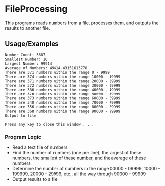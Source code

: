 # FileProcessing

This programs reads numbers from a file, processes them, and outputs the results to another file.

## Usage/Examples

```
Number Count: 3687
Smallest Number: 10
Largest Number: 99914
Average of Numbers: 49614.43151613778
There are 371 numbers within the range 0 - 9999
There are 374 numbers within the range 10000 - 19999
There are 371 numbers within the range 20000 - 29999
There are 372 numbers within the range 30000 - 39999
There are 386 numbers within the range 40000 - 49999
There are 376 numbers within the range 50000 - 59999
There are 373 numbers within the range 60000 - 69999
There are 340 numbers within the range 70000 - 79999
There are 356 numbers within the range 80000 - 89999
There are 368 numbers within the range 90000 - 99999
Output to file

Press any key to close this window . . .
```

### Program Logic
- Read a text file of numbers
- Find the number of numbers (one per line), the largest of these numbers, the smallest of these number, and the average of these numbers
- Determine the number of numbers in the range 00000 - 09999, 10000 - 199999, 20000 - 29999, etc., all the way through 90000 - 99999
- Output results to a file
